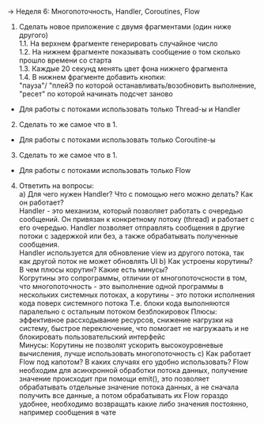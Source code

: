 -> Неделя 6: Многопоточность, Handler, Coroutines, Flow
  
1. Сделать новое приложение с двумя фрагментами (один ниже другого)  
1.1. На верхнем фрагменте генерировать случайное число  
1.2. На нижнем фрагменте показывать сообщение о том сколько прошло времени со старта  
1.3. Каждые 20 секунд менять цвет фона нижнего фрагмента  
1.4. В нижнем фрагменте добавить кнопки:  
  "пауза"/ "плейЭ по которой останавливать/возобновить выполнение, 
  "ресет" по которой начинать подсчет заново

- Для работы с потоками использовать только Thread-ы и Handler
  
2. Сделать то же самое что в 1.
  
- Для работы с потоками использовать только Coroutine-ы
  
3. Сделать то же самое что в 1.  
  
- Для работы с потоками использовать только Flow

4. Ответить на вопросы:  
a) Для чего нужен Handler? Что с помощью него можно делать? Как он работает?  
Handler - это механизм, который позволяет работать с очередью сообщений. Он привязан к конкретному потоку (thread) и работает с его очередью.
Handler позволяет отправлять сообщения в другие потоки с задержкой или без, а также обрабатывать полученные сообщения.\
Handler используется для обновление view из другого потока, так как другой поток не может обновлять UI
b) Как устроены корутины? В чем плюсы корутин? Какие есть минусы?  
Когрутины это сопрограммы, отличии от многопоточсности в том, что многопоточность - это выполнение одной программы в нескольких системных потоках, а корутины - это потоки исполнения кода поверх системного потока
Т.е. блоки кода выполняются паралельно с остальным потоком безблокировок
Плюсы: эффективное рассходывание ресурсов, снижение нагрузки на систему, быстрое переключение, что помогает не нагружаать и не блокировать пользовательский интерфейс  
Минусы: Корутины не позволят ускорить высокоуровневые вычисления, лучше использовать многопоточность
c) Как работает Flow под капотом? В каких случаях его удобно использовать? 
Flow необходим для асинхронной обработки потока данных, получение значение происходит при помощи emit(), это позволяет обрабатывать отдельные значение потока данных, а не сначала получить все данные, а потом обрабатывать их
Flow гораздо удобнее, необходимо возвращать какие либо значения постоянно, например сообщения в чате  